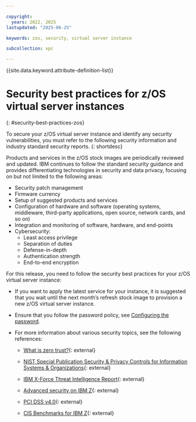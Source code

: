 ```yaml
---

copyright:
  years: 2022, 2025
lastupdated: "2025-06-25"

keywords: zos, security, virtual server instance

subcollection: vpc

---
```


{{site.data.keyword.attribute-definition-list}}

# Security best practices for z/OS virtual server instances
{: #security-best-practices-zos}

To secure your z/OS virtual server instance and identify any security vulnerabilities, you must refer to the following security information and industry standard security reports.
{: shortdesc}

Products and services in the z/OS stock images are periodically reviewed and updated. IBM continues to follow the standard security guidance and provides differentiating technologies in security and data privacy, focusing on but not limited to the following areas:
* Security patch management
* Firmware currency
* Setup of suggested products and services
* Configuration of hardware and software (operating systems, middleware, third-party applications, open source, network cards, and so on)
* Integration and monitoring of software, hardware, and end-points
* Cybersecurity:
    * Least access privilege
    * Separation of duties
    * Defense-in-depth
    * Authentication strength
    * End-to-end encryption

For this release, you need to follow the security best practices for your z/OS virtual server instance:

* If you want to apply the latest service for your instance, it is suggested that you wait until the next month’s refresh stock image to provision a new z/OS virtual server instance.

* Ensure that you follow the password policy, see [Configuring the password](/docs/vpc?topic=vpc-vsi_is_connecting_zos#configure-password).

* For more information about various security topics, see the following references:

    * [What is zero trust?](https://www.ibm.com/think/topics/zero-trust){: external}

    * [NIST Special Publication Security & Privacy Controls for Information Systems & Organizations](https://nvlpubs.nist.gov/nistpubs/SpecialPublications/NIST.SP.800-53r5.pdf){: external}

    * [IBM X-Force Threat Intelligence Report](https://www.ibm.com/reports/threat-intelligence){: external}

    * [Advanced security on IBM Z](https://www.ibm.com/products/z/security){: external}

    * [PCI DSS v4.0](https://docs-prv.pcisecuritystandards.org/PCI%20DSS/Standard/PCI-DSS-v4_0.pdf){: external}

    * [CIS Benchmarks for IBM Z](https://www.cisecurity.org/benchmark/ibm_z){: external}
